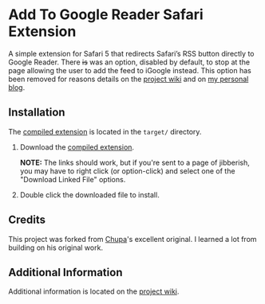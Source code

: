 # Add To Google Reader Safari Extension

A simple extension for Safari 5 that redirects Safari’s RSS button directly to Google Reader. There <del>is</del> was an option, disabled by default, to stop at the page allowing the user to add the feed to iGoogle instead. This option has been removed for reasons details on the [project wiki](http://codaset.com/robwilkerson/add-to-google-reader/wiki) and on [my personal blog](http://weblog.robwilkerson.org/post/847094732/add-to-google-reader-changes).

## Installation

The [compiled extension](http://robwilkerson.org/_resources/projects/safari/extensions/AddToGoogle.safariextz) is located in the `target/` directory.

1. Download the [compiled extension](http://robwilkerson.org/_resources/projects/safari/extensions/AddToGoogle.safariextz).

    **NOTE:** The links should work, but if you're sent to a page of jibberish, you may have to right click (or option-click) and select one of the "Download Linked File" options.

1. Double click the downloaded file to install.

## Credits

This project was forked from [Chupa](http://github.com/Chupa)'s excellent original. I learned a lot from building on his original work.

## Additional Information

Additional information is located on the [project wiki](http://codaset.com/robwilkerson/add-to-google-reader/wiki/home).
